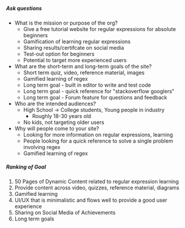 ##### Ask questions
- What is the mission or purpose of the org?
  - Give a free tutorial website for regular expressions for absolute beginners
  - Gamification of learning regular expressions
  - Sharing results/certifcate on social media
  - Test-out option for beginners
  - Potential to target more experienced users
- What are the short-term and long-term goals of the site?
  - Short term quiz, video, reference material, images
  - Gamified learning of regex
  - Long term goal - built in editor to write and test code
  - Long term goal - quick reference for "stackoverflow googlers"
  - Long term goal - Forum feature for questions and feedback
- Who are the intended audiences?
  - High School -> College students, Young people in industry
    - Roughly 18-30 years old
  - No kids, not targeting older users
- Why will people come to your site?
  - Looking for more information on regular expressions, learning
  - People looking for a quick reference to solve a single problem involving regex
  - Gamified learning of regex

##### Ranking of Goal
1. 50 Pages of Dynamic Content related to regular expression learning
2. Provide content across video, quizzes, reference material, diagrams
3. Gamified learning
4. UI/UX that is minimalistic and flows well to provide a good user experience
5. Sharing on Social Media of Achievements
6. Long term goals

